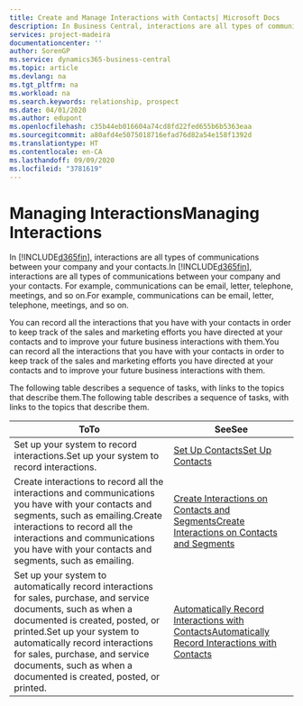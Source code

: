 ```yaml
---
title: Create and Manage Interactions with Contacts| Microsoft Docs
description: In Business Central, interactions are all types of communications between your company and your contacts. For example, communications can be email, letter, telephone, meetings, and so on.
services: project-madeira
documentationcenter: ''
author: SorenGP
ms.service: dynamics365-business-central
ms.topic: article
ms.devlang: na
ms.tgt_pltfrm: na
ms.workload: na
ms.search.keywords: relationship, prospect
ms.date: 04/01/2020
ms.author: edupont
ms.openlocfilehash: c35b44eb016604a74cd8fd22fed655b6b5363eaa
ms.sourcegitcommit: a80afd4e5075018716efad76d82a54e158f1392d
ms.translationtype: HT
ms.contentlocale: en-CA
ms.lasthandoff: 09/09/2020
ms.locfileid: "3781619"
---
```

# <a name="managing-interactions"></a><span data-ttu-id="86d63-104">Managing Interactions</span><span class="sxs-lookup"><span data-stu-id="86d63-104">Managing Interactions</span></span>
<span data-ttu-id="86d63-105">In [!INCLUDE[d365fin](includes/d365fin_md.md)], interactions are all types of communications between your company and your contacts.</span><span class="sxs-lookup"><span data-stu-id="86d63-105">In [!INCLUDE[d365fin](includes/d365fin_md.md)], interactions are all types of communications between your company and your contacts.</span></span> <span data-ttu-id="86d63-106">For example, communications can be email, letter, telephone, meetings, and so on.</span><span class="sxs-lookup"><span data-stu-id="86d63-106">For example, communications can be email, letter, telephone, meetings, and so on.</span></span>

<span data-ttu-id="86d63-107">You can record all the interactions that you have with your contacts in order to keep track of the sales and marketing efforts you have directed at your contacts and to improve your future business interactions with them.</span><span class="sxs-lookup"><span data-stu-id="86d63-107">You can record all the interactions that you have with your contacts in order to keep track of the sales and marketing efforts you have directed at your contacts and to improve your future business interactions with them.</span></span>

<span data-ttu-id="86d63-108">The following table describes a sequence of tasks, with links to the topics that describe them.</span><span class="sxs-lookup"><span data-stu-id="86d63-108">The following table describes a sequence of tasks, with links to the topics that describe them.</span></span>

| <span data-ttu-id="86d63-109">To</span><span class="sxs-lookup"><span data-stu-id="86d63-109">To</span></span> | <span data-ttu-id="86d63-110">See</span><span class="sxs-lookup"><span data-stu-id="86d63-110">See</span></span> |
| --- | --- |
| <span data-ttu-id="86d63-111">Set up your system to record interactions.</span><span class="sxs-lookup"><span data-stu-id="86d63-111">Set up your system to record interactions.</span></span> |[<span data-ttu-id="86d63-112">Set Up Contacts</span><span class="sxs-lookup"><span data-stu-id="86d63-112">Set Up Contacts</span></span>](marketing-setup-contacts.md) |
|<span data-ttu-id="86d63-113">Create interactions to record all the interactions and communications you have with your contacts and segments, such as emailing.</span><span class="sxs-lookup"><span data-stu-id="86d63-113">Create interactions to record all the interactions and communications you have with your contacts and segments, such as emailing.</span></span>|[<span data-ttu-id="86d63-114">Create Interactions on Contacts and Segments</span><span class="sxs-lookup"><span data-stu-id="86d63-114">Create Interactions on Contacts and Segments</span></span>](marketing-how-create-interactions.md)|
|<span data-ttu-id="86d63-115">Set up your system to automatically record interactions for sales, purchase, and service documents, such as when a documented is created, posted, or printed.</span><span class="sxs-lookup"><span data-stu-id="86d63-115">Set up your system to automatically record interactions for sales, purchase, and service documents, such as when a documented is created, posted, or printed.</span></span>|[<span data-ttu-id="86d63-116">Automatically Record Interactions with Contacts</span><span class="sxs-lookup"><span data-stu-id="86d63-116">Automatically Record Interactions with Contacts</span></span>](marketing-auto-record-interactions.md)|
